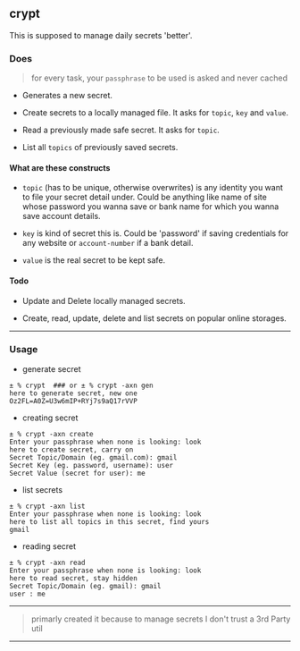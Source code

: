 ## crypt

This is supposed to manage daily secrets 'better'.

### Does

> for every task, your `passphrase` to be used is asked and never cached

* Generates a new secret.

* Create secrets to a locally managed file. It asks for `topic`, `key` and `value`.

* Read a previously made safe secret. It asks for `topic`.

* List all `topics` of previously saved secrets.


#### What are these constructs

* `topic` (has to be unique, otherwise overwrites) is any identity you want to file your secret detail under. Could be anything like name of site whose password you wanna save or bank name for which you wanna save account details.

* `key` is kind of secret this is. Could be 'password' if saving credentials for any website or `account-number` if a bank detail.

* `value` is the real secret to be kept safe.


#### Todo

* Update and Delete locally managed secrets.

* Create, read, update, delete and list secrets on popular online storages.

---

### Usage

* generate secret

```
± % crypt  ### or ± % crypt -axn gen
here to generate secret, new one
Oz2FL=A0Z=U3w6mIP+RYj7s9aQ17rVVP
```

* creating secret

```
± % crypt -axn create
Enter your passphrase when none is looking: look
here to create secret, carry on
Secret Topic/Domain (eg. gmail.com): gmail
Secret Key (eg. password, username): user
Secret Value (secret for user): me
```

* list secrets

```
± % crypt -axn list
Enter your passphrase when none is looking: look
here to list all topics in this secret, find yours
gmail
```

* reading secret

```
± % crypt -axn read
Enter your passphrase when none is looking: look
here to read secret, stay hidden
Secret Topic/Domain (eg. gmail): gmail
user : me
```

---

> primarly created it because to manage secrets I don't trust a 3rd Party util

---
